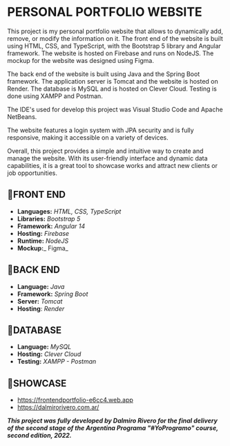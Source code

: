 # PERSONAL PORTFOLIO WEBSITE

This project is my personal portfolio website that allows to dynamically add, remove, or modify the information on it. The front end of the website is built using HTML, CSS, and TypeScript, with the Bootstrap 5 library and Angular framework. The website is hosted on Firebase and runs on NodeJS. The mockup for the website was designed using Figma.

The back end of the website is built using Java and the Spring Boot framework. The application server is Tomcat and the website is hosted on Render. The database is MySQL and is hosted on Clever Cloud. Testing is done using XAMPP and Postman. 

The IDE's used for develop this project was Visual Studio Code and Apache NetBeans.

The website features a login system with JPA security and is fully responsive, making it accessible on a variety of devices. 

Overall, this project provides a simple and intuitive way to create and manage the website. With its user-friendly interface and dynamic data capabilities, it is a great tool  to showcase works and attract new clients or job opportunities.

## 🐊FRONT END

- **Languages:** _HTML, CSS, TypeScript_
- **Libraries:** _Bootstrap 5_
- **Framework:** _Angular 14_
- **Hosting:** _Firebase_
- **Runtime:** _NodeJS_
- **Mockup:**_ Figma_

## 🐊BACK END

 - **Language:** _Java_
 - **Framework:** _Spring Boot_
 - **Server:** _Tomcat_
 - **Hosting**: _Render_

## 🐊DATABASE

 - **Language:** _MySQL_
 - **Hosting:** _Clever Cloud_
 - **Testing:** _XAMPP - Postman_
 
## 🐊SHOWCASE

- https://frontendportfolio-e6cc4.web.app
- https://dalmirorivero.com.ar/

***This project was fully developed by Dalmiro Rivero for the final delivery of the second stage of the Argentina Programa "#YoProgramo" course, second edition, 2022.***
